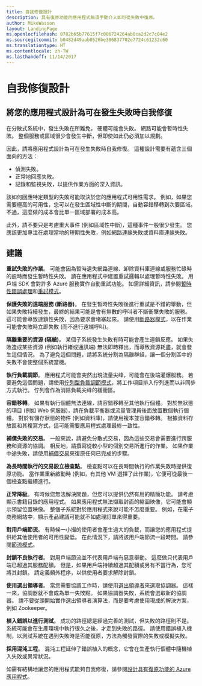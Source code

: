 ```yaml
---
title: 自我修復設計
description: 具有復原功能的應用程式無須手動介入即可從失敗中復原。
author: MikeWasson
layout: LandingPage
ms.openlocfilehash: 0782b65b77615f7c006724264ab0ca2d2c7c04e2
ms.sourcegitcommit: b0482d49aab0526be386837702e7724c61232c60
ms.translationtype: HT
ms.contentlocale: zh-TW
ms.lasthandoff: 11/14/2017
---
```

# <a name="design-for-self-healing"></a>自我修復設計

## <a name="design-your-application-to-be-self-healing-when-failures-occur"></a>將您的應用程式設計為可在發生失敗時自我修復

在分散式系統中，發生失敗在所難免。 硬體可能會失敗。 網路可能會暫時性失敗。 整個服務或區域很少會發生中斷，但即使如此仍必須加以規劃。

因此，請將應用程式設計為可在發生失敗時自我修復。 這種設計需要有蘊含三個面向的方法：

- 偵測失敗。
- 正常地回應失敗。
- 記錄和監視失敗，以提供作業方面的深入資訊。

該如何回應特定類型的失敗可能取決於您的應用程式可用性需求。 例如，如果您需要極高的可用性，您可以在發生區域性中斷的期間，自動容錯移轉到次要區域。 不過，這麼做的成本會比單一區域部署的成本高。 

此外，請不要只是考慮重大事件 (例如區域性中斷)，這種事件一般很少發生。 您應該更加專注在處理當地的短期性失敗，例如網路連線失敗或資料庫連線失敗。

## <a name="recommendations"></a>建議

**重試失敗的作業**。 可能會因為暫時遺失網路連線、卸除資料庫連線或服務忙碌時的逾時而發生暫時性失敗。 請在應用程式中建置重試邏輯以處理暫時性失敗。 用戶端 SDK 會對許多 Azure 服務實作自動重試功能。 如需詳細資訊，請參閱[暫時性錯誤處理][transient-fault-handling]和[重試模式][retry]。

**保護失敗的遠端服務 (斷路器)**。 在發生暫時性失敗後進行重試是不錯的舉動，但如果失敗持續發生，最終的結果可能是會有無數的呼叫者不斷衝擊失敗的服務。 這可能會導致連鎖性失敗，因為要求會堵塞起來。 請使用[斷路器模式][circuit-breaker]，以在作業可能會失敗時立即失敗 (而不進行遠端呼叫)。  

**隔離重要的資源 (隔艙)**。 某個子系統發生失敗有時可能會產生連鎖反應。 如果失敗造成某些資源 (例如執行緒或通訊端) 無法即時釋出，而導致資源耗盡，就會發生這個情況。 為了避免這個問題，請將系統分割為隔離群組，讓一個分割區中的失敗不會使整個系統當機。  

**執行負載調節**。 應用程式可能會突然出現流量尖峰，可能會在後端灌爆服務。 若要避免這個問題，請使用[佇列型負載調節模式][load-level]，將工作項目排入佇列進而以非同步方式執行。 佇列會作為消除負載尖峰的緩衝區。 

**容錯移轉**。 如果有執行個體無法連線，請容錯移轉至其他執行個體。 對於無狀態的項目 (例如 Web 伺服器)，請在負載平衡器或流量管理員後面放置數個執行個體。 對於有儲存狀態的物件 (例如資料庫)，請使用複本並容錯移轉。 根據資料存放區和其複寫方式，這可能需要應用程式處理最終一致性。 

**補償失敗的交易**。 一般來說，請避免分散式交易，因為這些交易會需要進行跨服務和資源的協調。 相反地，請撰寫從較小型的個別交易所進行的作業。 如果作業中途失敗，請使用[補償交易][compensating-transactions]來復原任何已完成的步驟。 

**為長時間執行的交易設立檢查點**。 檢查點可以在長時間執行的作業失敗時提供復原功能。 當作業重新啟動時 (例如，有其他 VM 選擇了此作業)，它便可從最後一個檢查點繼續進行。

**正常降級**。 有時候您無法解決問題，但您可以提供仍然有用的精簡功能。 請考慮顯示書籍目錄的應用程式。 如果應用程式無法擷取封面的縮圖映像，它可能會顯示預留位置映像。 整個子系統對於應用程式來說可能不怎麼重要。 例如，在電子商務網站中，顯示產品建議可能就不如處理訂單來得重要。

**對用戶端節流**。 有時候一小撮的使用者會產生過大的負載，而讓您的應用程式提供給其他使用者的可用性變低。 在此情況下，請將該用戶端節流一段時間。 請參閱[節流模式][throttle]。

**封鎖不良執行者**。 對用戶端節流並不代表用戶端有惡意舉動。 這麼做只代表用戶端已超過其服務配額。 但是，如果用戶端持續超過其配額或另有不當行為，您可將其封鎖。 請定義頻外程序，以供使用者要求解除封鎖。

**使用選出領導者**。 當您需要協調工作時，請使用[選出領導者][leader-election]來選取協調器。 這樣一來，協調器就不會成為單一失敗點。 如果協調器失敗，系統會選取新的協調器。 請不要從頭開始實作選出領導者演算法，而是要考慮使用現成的解決方案，例如 Zookeeper。  

**植入錯誤以進行測試**。 成功的路徑總是經過完善的測試，但失敗的路徑則不是。 系統可能會在生產環境中執行很久之後，才走到失敗的路徑。 請使用錯誤植入機制，以測試系統在遇到失敗時是否能復原，方法為觸發實際的失敗或模擬失敗。 

**採用混沌工程**。 混沌工程延伸了錯誤植入的概念，它會在生產執行個體中隨機植入失敗或異常狀況。 

如需有結構地讓您的應用程式能夠自我修復，請參閱[設計具有復原功能的 Azure 應用程式][resiliency-overview]。  

[circuit-breaker]: ../../patterns/circuit-breaker.md
[compensating-transactions]: ../../patterns/compensating-transaction.md
[leader-election]: ../../patterns/leader-election.md
[load-level]: ../../patterns/queue-based-load-leveling.md
[resiliency-overview]: ../../resiliency/index.md
[retry]: ../../patterns/retry.md
[throttle]: ../../patterns/throttling.md
[transient-fault-handling]: ../../best-practices/transient-faults.md

